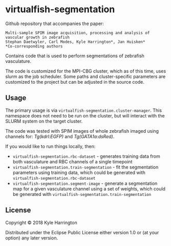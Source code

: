# virtualfish-segmentation

Github repository that accompanies the paper:

```
Multi-sample SPIM image acquisition, processing and analysis of vascular growth in zebrafish  
Stephan Daetwyler, Carl Modes, Kyle Harrington*, Jan Huisken*
*Co-corresponding authors
```

Contains code that is used to perform segmentations of zebrafish vasculature.

The code is customized for the MPI-CBG cluster, which as of this time, uses slurm as the job scheduler. Some paths and cluster-specific parameters are customized to the project but can be adjusted in the source code.

## Usage

The primary usage is via `virtualfish-segmentation.cluster-manager`. This namespace does not need to be run on the cluster, but will interact with the SLURM system on the target cluster.

The code was tested with SPIM images of whole zebrafish imaged using channels for: *Tg(kdrl:EGFP)* and *Tg(GATA1a:dsRed)*.

If you would like to run things locally, then:  

- `virtualfish-segmentation.rbc-dataset` - generates training data from both vasculature and RBC channels of a single timepoint  
- `virtualfish-segmentation.train-segmentation` - fit the segmentation parameters using training data, which could be generated with `virtualfish-segmentation.rbc-dataset`  
- `virtualfish-segmentation.segment-image` - generate a segmentation map for a given vasculature channel using a set of weights, which could be generated with `virtualfish-segmentation.train-segmentation`

## License

Copyright © 2018 Kyle Harrington

Distributed under the Eclipse Public License either version 1.0 or (at
your option) any later version.
